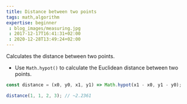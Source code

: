 ```yaml
---
title: Distance between two points
tags: math,algorithm
expertise: beginner
 : blog_images/measuring.jpg
 : 2017-12-17T16:41:31+02:00
 : 2020-12-28T13:49:24+02:00
---
```


Calculates the distance between two points.

- Use `Math.hypot()` to calculate the Euclidean distance between two points.

```js
const distance = (x0, y0, x1, y1) => Math.hypot(x1 - x0, y1 - y0);
```

```js
distance(1, 1, 2, 3); // ~2.2361
```
